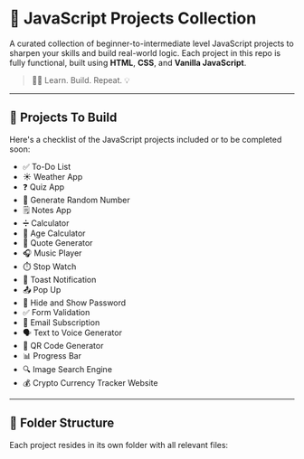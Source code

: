 # 🚀 JavaScript Projects Collection

A curated collection of beginner-to-intermediate level JavaScript projects to sharpen your skills and build real-world logic. Each project in this repo is fully functional, built using **HTML**, **CSS**, and **Vanilla JavaScript**.

> 👨‍💻 Learn. Build. Repeat. 💡

---

## 🧠 Projects To Build

Here's a checklist of the JavaScript projects included or to be completed soon:

- ✅ To-Do List  
- ☀️ Weather App  
- ❓ Quiz App  
- 🎲 Generate Random Number  
- 🗒️ Notes App  
- ➗ Calculator  
- 📅 Age Calculator  
- 💬 Quote Generator  
- 🎧 Music Player  
- ⏱️ Stop Watch  
- 🔔 Toast Notification  
- 📤 Pop Up  
- 🔐 Hide and Show Password  
- ✅ Form Validation  
- 📧 Email Subscription  
- 🗣️ Text to Voice Generator  
- 🔳 QR Code Generator  
- 📊 Progress Bar  
- 🔍 Image Search Engine  
- 💰 Crypto Currency Tracker Website  

---

## 📁 Folder Structure

Each project resides in its own folder with all relevant files:
